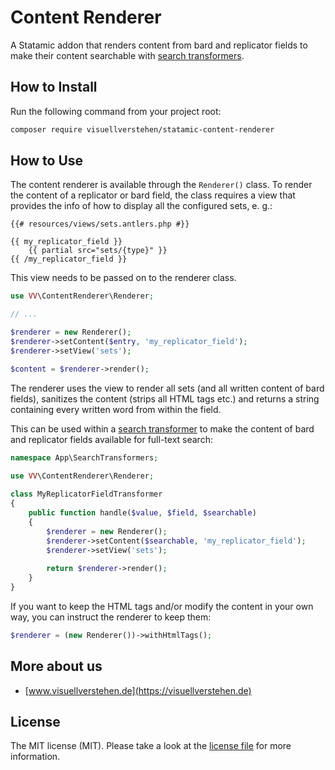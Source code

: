# Content Renderer

A Statamic addon that renders content from bard and replicator fields to make their content searchable with [search transformers](https://statamic.dev/search#transforming-fields).

## How to Install

Run the following command from your project root:

``` bash
composer require visuellverstehen/statamic-content-renderer
```

## How to Use

The content renderer is available through the `Renderer()` class. To render the content of a replicator or bard field, the class requires a view that provides the info of how to display all the configured sets, e. g.:

```antlers
{{# resources/views/sets.antlers.php #}}

{{ my_replicator_field }}
    {{ partial src="sets/{type}" }}
{{ /my_replicator_field }}
```

This view needs to be passed on to the renderer class.

```php
use VV\ContentRenderer\Renderer;

// ...

$renderer = new Renderer();
$renderer->setContent($entry, 'my_replicator_field');
$renderer->setView('sets');

$content = $renderer->render();
```

The renderer uses the view to render all sets (and all written content of bard fields), sanitizes the content (strips all HTML tags etc.) and returns a string containing every written word from within the field.

This can be used within a [search transformer](https://statamic.dev/search#transforming-fields) to make the content of bard and replicator fields available for full-text search:

```php
namespace App\SearchTransformers;

use VV\ContentRenderer\Renderer;
 
class MyReplicatorFieldTransformer
{
    public function handle($value, $field, $searchable)
    {
        $renderer = new Renderer();
        $renderer->setContent($searchable, 'my_replicator_field');
        $renderer->setView('sets');
        
        return $renderer->render();
    }
}
```

If you want to keep the HTML tags and/or modify the content in your own way, you can instruct the renderer to keep them:

```php
$renderer = (new Renderer())->withHtmlTags();
```

## More about us

- [www.visuellverstehen.de](https://visuellverstehen.de)

## License
The MIT license (MIT). Please take a look at the [license file](LICENSE.md) for more information.
